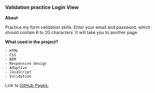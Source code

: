 ### Validation practice **Login View**

**About**

Practice my form validation skills.
Enter your email and password, which should contain 6 to 20 characters. It will take you to another page.

**What used in the project?**

```
- HTML
- CSS
- BEM
- Responsive design
- Adaptive
- JavaScript
- Validation

```

Link to [GitHub Pages:](https://mustafinelnare.github.io/login-view/index-first.html)
